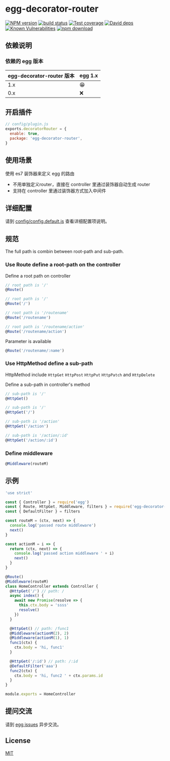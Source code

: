 # egg-decorator-router

[![NPM version][npm-image]][npm-url]
[![build status][travis-image]][travis-url]
[![Test coverage][codecov-image]][codecov-url]
[![David deps][david-image]][david-url]
[![Known Vulnerabilities][snyk-image]][snyk-url]
[![npm download][download-image]][download-url]

[npm-image]: https://img.shields.io/npm/v/egg-decorator-router.svg?style=flat-square
[npm-url]: https://npmjs.org/package/egg-decorator-router
[travis-image]: https://img.shields.io/travis/fyl080801/egg-decorator-router.svg?style=flat-square
[travis-url]: https://travis-ci.org/fyl080801/egg-decorator-router.svg?branch=master
[codecov-image]: https://img.shields.io/codecov/c/github/fyl080801/egg-decorator-router.svg?style=flat-square
[codecov-url]: https://codecov.io/github/fyl080801/egg-decorator-router?branch=master
[david-image]: https://img.shields.io/david/fyl080801/egg-decorator-router.svg?style=flat-square
[david-url]: https://david-dm.org/fyl080801/egg-decorator-router
[snyk-image]: https://snyk.io/test/npm/egg-decorator-router/badge.svg?style=flat-square
[snyk-url]: https://snyk.io/test/npm/egg-decorator-router
[download-image]: https://img.shields.io/npm/dm/egg-decorator-router.svg?style=flat-square
[download-url]: https://npmjs.org/package/egg-decorator-router

## 依赖说明

### 依赖的 egg 版本

| egg-decorator-router 版本 | egg 1.x |
| ------------------------- | ------- |
| 1.x                       | 😁      |
| 0.x                       | ❌       |

## 开启插件

```js
// config/plugin.js
exports.decoratorRouter = {
  enable: true,
  package: 'egg-decorator-router',
}
```

## 使用场景

使用 es7 装饰器来定义 egg 的路由

- 不用单独定义router，直接在 controller 里通过装饰器自动生成 router
- 支持在 controller 里通过装饰器方式加入中间件

## 详细配置

请到 [config/config.default.js](config/config.default.js) 查看详细配置项说明。

## 规范

The full path is combin between root-path and sub-path.

### Use Route define a root-path on the controller

Define a root path on controller

```javascript
// root path is '/'
@Route()

// root path is '/'
@Route('/')

// root path is '/routename'
@Route('/routename')

// root path is '/routename/action'
@Route('/routename/action')
```

Parameter is available

```javascript
@Route('/routename/:name')
```

### Use HttpMethod define a sub-path

HttpMethod include `HttpGet` `HttpPost` `HttpPut` `HttpPatch` and `HttpDelete`

Define a sub-path in controller's method

```javascript
// sub-path is '/'
@HttpGet()

// sub-path is '/'
@HttpGet('/')

// sub-path is '/action'
@HttpGet('/action')

// sub-path is '/action/:id'
@HttpGet('/action/:id')
```

### Define middleware

```javascript
@Middleware(routeM)
```

## 示例

```javascript
'use strict'

const { Controller } = require('egg')
const { Route, HttpGet, Middleware, filters } = require('egg-decorator-router')
const { DefaultFilter } = filters

const routeM = (ctx, next) => {
  console.log('passed route middleware')
  next()
}

const actionM = i => {
  return (ctx, next) => {
    console.log('passed action middleware ' + i)
    next()
  }
}

@Route()
@Middleware(routeM)
class HomeController extends Controller {
  @HttpGet('/') // path: /
  async index() {
    await new Promise(resolve => {
      this.ctx.body = 'ssss'
      resolve()
    })
  }

  @HttpGet() // path: /func1
  @Middleware(actionM(2), 2)
  @Middleware(actionM(1), 1)
  func1(ctx) {
    ctx.body = 'hi, func1'
  }

  @HttpGet('/:id') // path: /:id
  @DefaultFilter('aaa')
  func2(ctx) {
    ctx.body = 'hi, func2 ' + ctx.params.id
  }
}

module.exports = HomeController
```

## 提问交流

请到 [egg issues](https://github.com/fyl080801/egg-decorator-router/issues) 异步交流。

## License

[MIT](LICENSE)
